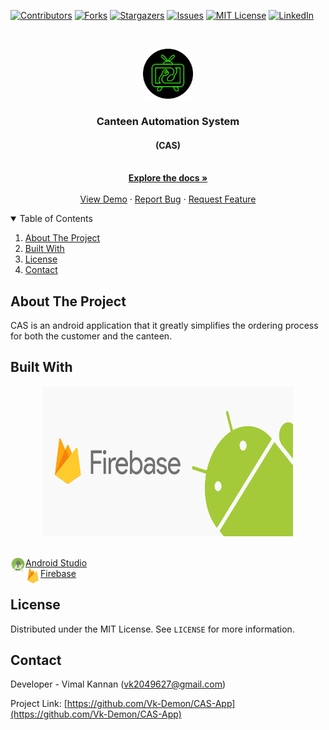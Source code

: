 <!--
*** Thanks for checking out the Best-README-Template. If you have a suggestion
*** that would make this better, please fork the repo and create a pull request
*** or simply open an issue with the tag "enhancement".
*** Thanks again! Now go create something AMAZING! :D
-->



<!-- PROJECT SHIELDS -->
<!--
*** I'm using markdown "reference style" links for readability.
*** Reference links are enclosed in brackets [ ] instead of parentheses ( ).
*** See the bottom of this document for the declaration of the reference variables
*** for contributors-url, forks-url, etc. This is an optional, concise syntax you may use.
*** https://www.markdownguide.org/basic-syntax/#reference-style-links
-->
[![Contributors][contributors-shield]][contributors-url]
[![Forks][forks-shield]][forks-url]
[![Stargazers][stars-shield]][stars-url]
[![Issues][issues-shield]][issues-url]
[![MIT License][license-shield]][license-url]
[![LinkedIn][linkedin-shield]][linkedin-url]



<!-- PROJECT LOGO -->
<br />
<p align="center">
  <a href="https://github.com/Vk-Demon/CAS-App">
    <img src="images/nglogoneoncircle.png" alt="Logo" width="80" height="80">
  </a>

  <h3 align="center">Canteen Automation System</h3>
  <h4 align="center">(CAS)</h4>

  <p align="center">
    <br />
    <a href="https://github.com/Vk-Demon/CAS-App"><strong>Explore the docs »</strong></a>
    <br />
    <br />
    <a href="https://github.com/Vk-Demon/CAS-App">View Demo</a>
    ·
    <a href="https://github.com/Vk-Demon/CAS-App/issues">Report Bug</a>
    ·
    <a href="https://github.com/Vk-Demon/CAS-App/issues">Request Feature</a>
  </p>
</p>



<!-- TABLE OF CONTENTS -->
<details open="open">
  <summary>Table of Contents</summary>
  <ol>
    <li><a href="#about-the-project">About The Project</a>
    <li><a href="#built-with">Built With</a></li>
	<li><a href="#license">License</a></li>
    <li><a href="#contact">Contact</a></li>
  </ol>
</details>



<!-- ABOUT THE PROJECT -->
## About The Project

CAS is an android application that it greatly simplifies the ordering process for both the customer and the canteen.



## Built With
  <p align="center">
    <img src="images/android+firebase.gif" alt="" width="400" height="240">
  </p>
  <br />
  <div id="texts" style="display:inline; white-space:nowrap;"> 
  <img src="images/android_studio.png" alt="" align="left" width="24" height="24"><a href="https://developer.android.com/docs">Android Studio</a>
  </div>
  <br />
  <div id="texts" style="display:inline; white-space:nowrap;"> 
  <img src="images/firebase.svg" alt="" align="left" width="24" height="24"><a href="https://firebase.google.com/docs?gclid=CjwKCAjwpKCDBhBPEiwAFgBzj1GSDzRaMmrPaXRfTQT5kWcnS49ms3qWTfmoQZwRPGQHckGEM99WvhoCgdcQAvD_BwE&gclsrc=aw.ds">Firebase</a>
  </div>
  
  
  
<!-- LICENSE -->
## License

Distributed under the MIT License. See `LICENSE` for more information.



<!-- CONTACT -->
## Contact

Developer - Vimal Kannan (vk2049627@gmail.com)

Project Link: [https://github.com/Vk-Demon/CAS-App](https://github.com/Vk-Demon/CAS-App)






<!-- MARKDOWN LINKS & IMAGES -->
<!-- https://www.markdownguide.org/basic-syntax/#reference-style-links -->
[contributors-shield]: https://img.shields.io/github/contributors/Vk-Demon/CAS-App.svg?style=for-the-badge
[contributors-url]: https://github.com/Vk-Demon/CAS-App/graphs/contributors
[forks-shield]: https://img.shields.io/github/forks/Vk-Demon/CAS-App.svg?style=for-the-badge
[forks-url]: https://github.com/Vk-Demon/CAS-App/network/members
[stars-shield]: https://img.shields.io/github/stars/Vk-Demon/CAS-App.svg?style=for-the-badge
[stars-url]: https://github.com/Vk-Demon/CAS-App/stargazers
[issues-shield]: https://img.shields.io/github/issues/Vk-Demon/CAS-App.svg?style=for-the-badge
[issues-url]: https://github.com/Vk-Demon/CAS-App/issues
[license-shield]: https://img.shields.io/github/license/CUE-ASAP/Main-Web.svg?style=for-the-badge
[license-url]: https://github.com/Vk-Demon/CAS-App/blob/main/LICENSE
[linkedin-shield]: https://img.shields.io/badge/-LinkedIn-black.svg?style=for-the-badge&logo=linkedin&colorB=555
[linkedin-url]: https://linkedin.com/in/Vk-Demon

